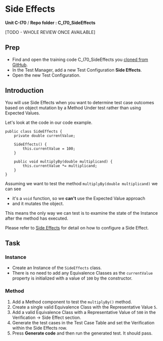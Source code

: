 # Side Effects
**Unit C-I70** / **Repo folder : C_I70_SideEffects** 

[TODO - WHOLE REVIEW ONCE AVAILABLE]

## Prep
- Find and open the training code C_I70_SideEffects you [cloned from GitHub](github-repo.md).
- In the Test Manager, add a new Test Configuration **Side Effects**. 
- Open the new Test Configuration.

## Introduction
You will use Side Effects when you want to determine test case outcomes based on object mutation by a Method Under test rather than using Expected Values.

Let's look at the code in our code example.

```
public class SideEffects {
    private double currentValue;

    SideEffects() {
        this.currentValue = 100;
    }

    public void multiplyBy(double multiplicand) {
        this.currentValue *= multiplicand;
    }
}
```

Assuming we want to test the method ```multiplyBy(double multiplicand)``` we can see

- it's a ```void``` function, so we **can't** use the Expected Value approach
- and it mutates the object.

This means the only way we can test is to examine the state of the Instance after the method has executed.

Please refer to [Side Effects](side-effects.md) for detail on how to configure a Side Effect.

## Task

### Instance
- Create an Instance of the ```SideEffects``` class.
- There is no need to add any Equivalence Classes as the ```currentValue``` property is initialized with a value of ```100``` by the constructor.

### Method
1. Add a Method component to test the ```multiplyBy()``` method.
2. Create a single valid Equivalence Class with the Representative Value ```5```.
3. Add a valid Equivalence Class with a Representative Value of ```500``` in the Verification -> Side Effect section.
4. Generate the test cases in the Test Case Table and set the Verification within the Side Effects row.
5. Press **Generate code** and then run the generated test. It should pass.

